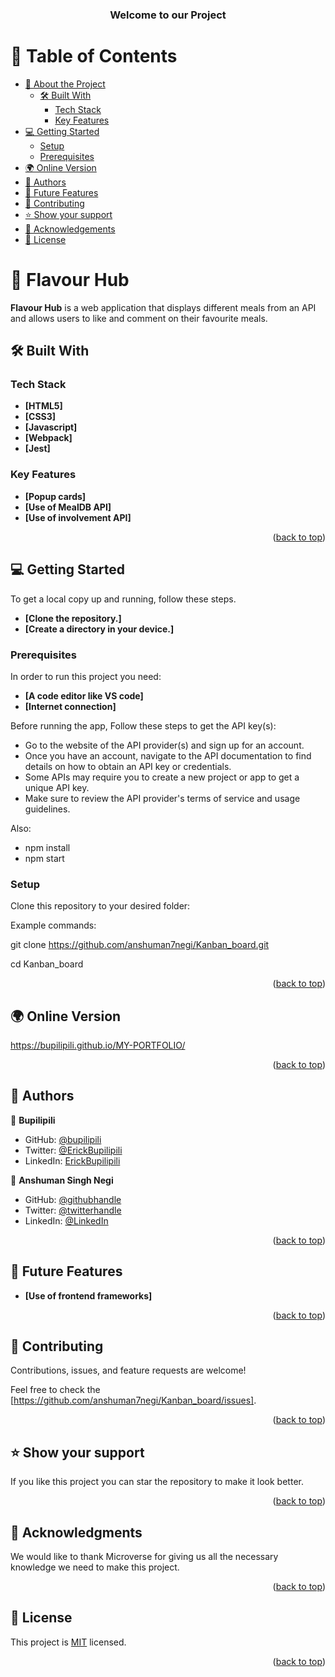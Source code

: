 <a name="readme-top"></a>

<div align="center">
  
  <h3><b>Welcome to our Project</b></h3>

</div>

# 📗 Table of Contents

- [📖 About the Project](#about-project)
  - [🛠 Built With](#built-with)
    - [Tech Stack](#tech-stack)
    - [Key Features](#key-features)
- [💻 Getting Started](#getting-started)
  - [Setup](#setup)
  - [Prerequisites](#prerequisites)
- [🌍 Online Version](#online-version)  
- [👥 Authors](#authors)
- [🔭 Future Features](#future-features)
- [🤝 Contributing](#contributing)
- [⭐️ Show your support](#support)
- [🙏 Acknowledgements](#acknowledgements)
- [📝 License](#license)



# 📖 Flavour Hub <a name="about-project"></a>

**Flavour Hub** is a web application that displays different meals from an API and allows users to like and comment on their favourite meals.

## 🛠 Built With <a name="built-with"></a>

### Tech Stack <a name="tech-stack"></a>
 
- **[HTML5]**
- **[CSS3]**
- **[Javascript]**
- **[Webpack]**
- **[Jest]**

### Key Features <a name="key-features"></a>

- **[Popup cards]**
- **[Use of MealDB API]**
- **[Use of involvement API]**

<p align="right">(<a href="#readme-top">back to top</a>)</p>

## 💻 Getting Started <a name="getting-started"></a>

To get a local copy up and running, follow these steps.
- **[Clone the repository.]**
- **[Create a directory in your device.]**

### Prerequisites

In order to run this project you need:
- **[A code editor like VS code]**
- **[Internet connection]**

Before running the app, Follow these steps to get the API key(s):
- Go to the website of the API provider(s) and sign up for an account.
- Once you have an account, navigate to the API documentation to find details on how to obtain an API key or credentials.
- Some APIs may require you to create a new project or app to get a unique API key.
- Make sure to review the API provider's terms of service and usage guidelines.

Also:

- npm install
- npm start

### Setup

Clone this repository to your desired folder:

Example commands:

  git clone https://github.com/anshuman7negi/Kanban_board.git
 
  cd Kanban_board

<p align="right">(<a href="#readme-top">back to top</a>)</p>

## 🌍 Online Version <a name="online-version"></a>
  
  https://bupilipili.github.io/MY-PORTFOLIO/
  
<p align="right">(<a href="#readme-top">back to top</a>)</p>

## 👥 Authors <a name="authors"></a>

👤 **Bupilipili**

- GitHub: [@bupilipili](https://github.com/bupilipili)
- Twitter: [@ErickBupilipili](https://twitter.com/ErickBupilipili?t=UqGSzTxuad6me1Rf7eplPg&s=08)
- LinkedIn: [ErickBupilipili](https://www.linkedin.com/in/erick-bupilipili-08ba31228)

 👤 **Anshuman Singh Negi**

- GitHub: [@githubhandle](https://github.com/anshuman7negi)
- Twitter: [@twitterhandle](https://twitter.com/AnshumanNegi108)
- LinkedIn: [@LinkedIn](https://www.linkedin.com/in/anshuman-singh-negi-33779a224/)

<p align="right">(<a href="#readme-top">back to top</a>)</p>

## 🔭 Future Features <a name="future-features"></a>

- **[Use of frontend frameworks]**

<p align="right">(<a href="#readme-top">back to top</a>)</p>


## 🤝 Contributing <a name="contributing"></a>

Contributions, issues, and feature requests are welcome!

Feel free to check the [https://github.com/anshuman7negi/Kanban_board/issues].

<p align="right">(<a href="#readme-top">back to top</a>)</p>


## ⭐️ Show your support <a name="support"></a>

If you like this project you can star the repository to make it look better.

<p align="right">(<a href="#readme-top">back to top</a>)</p>


## 🙏 Acknowledgments <a name="acknowledgements"></a>

We would like to thank Microverse for giving us all the necessary knowledge we need to make this project.


<p align="right">(<a href="#readme-top">back to top</a>)</p>


## 📝 License <a name="license"></a>

This project is [MIT](./MIT.md) licensed.

<p align="right">(<a href="#readme-top">back to top</a>)</p>

 
